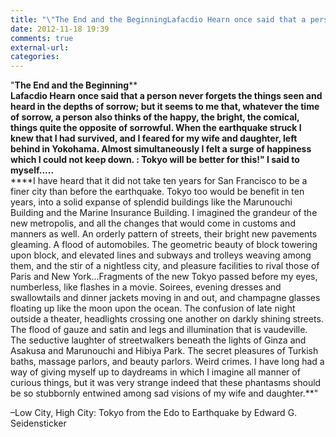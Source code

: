 ```yaml
---
title: "\"The End and the BeginningLafacdio Hearn once said that a person never forgets...\""
date: 2012-11-18 19:39
comments: true
external-url:
categories:
---
```

"**The End and the Beginning****  
****Lafacdio Hearn once said that a person never forgets the things seen and heard in the depths of sorrow; but it seems to me that, whatever the time of sorrow, a person also thinks of the happy, the bright, the comical, things quite the opposite of sorrowful. When the earthquake struck I knew that I had survived, and I feared for my wife and daughter, left behind in Yokohama. Almost simultaneously I felt a surge of happiness which I could not keep down. : Tokyo will be better for this!" I said to myself.....****  
****I have heard that it did not take ten years for San Francisco to be a finer city than before the earthquake. Tokyo too would be benefit in ten years, into a solid expanse of splendid buildings like the Marunouchi Building and the Marine Insurance Building. I imagined the grandeur of the new metropolis, and all the changes that would come in customs and manners as well. An orderly pattern of streets, their bright new pavements gleaming. A flood of automobiles. The geometric beauty of block towering upon block, and elevated lines and subways and trolleys weaving among them, and the stir of a nightless city, and pleasure facilities to rival those of Paris and New York...Fragments of the new Tokyo passed before my eyes, numberless, like flashes in a movie. Soirees, evening dresses and swallowtails and dinner jackets moving in and out, and champagne glasses floating up like the moon upon the ocean. The confusion of late night outside a theater, headlights crossing one another on darkly shining streets. The flood of gauze and satin and legs and illumination that is vaudeville. The seductive laughter of streetwalkers beneath the lights of Ginza and Asakusa and Marunouchi and Hibiya Park. The secret pleasures of Turkish baths, massage parlors, and beauty parlors. Weird crimes. I have long had a way of giving myself up to daydreams in which I imagine all manner of curious things, but it was very strange indeed that these phantasms should be so stubbornly entwined among sad visions of my wife and daughter.**"

–Low City, High City: Tokyo from the Edo to Earthquake by Edward G. Seidensticker
